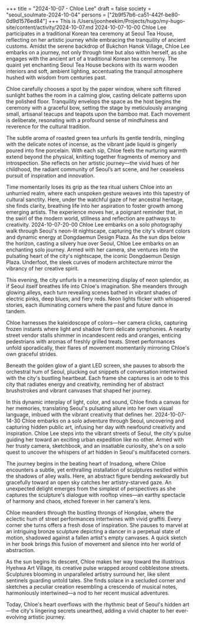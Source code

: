 +++
title = "2024-10-07 - Chloe Lee"
draft = false
society = "seoul_soulmate-2024-10-04"
persons = ["2b9f57b6-ca51-442f-be80-0d9d1576ed84"]
+++
This is /Users/joonheekim/Projects/hugo/my-hugo-site/content/activity/2024-10-07.md
2024-10-07-10-00
Chloe Lee participates in a traditional Korean tea ceremony at Seoul Tea House, reflecting on her artistic journey while embracing the tranquility of ancient customs.
Amidst the serene backdrop of Bukchon Hanok Village, Chloe Lee embarks on a journey, not only through time but also within herself, as she engages with the ancient art of a traditional Korean tea ceremony. The quaint yet enchanting Seoul Tea House beckons with its warm wooden interiors and soft, ambient lighting, accentuating the tranquil atmosphere hushed with wisdom from centuries past.

Chloe carefully chooses a spot by the paper window, where soft filtered sunlight bathes the room in a calming glow, casting delicate patterns upon the polished floor. Tranquility envelops the space as the host begins the ceremony with a graceful bow, setting the stage by meticulously arranging small, artisanal teacups and teapots upon the bamboo mat. Each movement is deliberate, resonating with a profound sense of mindfulness and reverence for the cultural tradition.

The subtle aroma of roasted green tea unfurls its gentle tendrils, mingling with the delicate notes of incense, as the vibrant jade liquid is gingerly poured into fine porcelain. With each sip, Chloe feels the nurturing warmth extend beyond the physical, knitting together fragments of memory and introspection. She reflects on her artistic journey—the vivid hues of her childhood, the radiant community of Seoul’s art scene, and her ceaseless pursuit of inspiration and innovation.

Time momentarily loses its grip as the tea ritual ushers Chloe into an unhurried realm, where each unspoken gesture weaves into this tapestry of cultural sanctity. Here, under the watchful gaze of her ancestral heritage, she finds clarity, breathing life into her aspiration to foster growth among emerging artists. The experience moves her, a poignant reminder that, in the swirl of the modern world, stillness and reflection are pathways to creativity.
2024-10-07-20-00
Chloe Lee embarks on a solo photography walk through Seoul's neon-lit nightscape, capturing the city's vibrant colors and dynamic energy at Dongdaemun Design Plaza.
As the sun dips below the horizon, casting a silvery hue over Seoul, Chloe Lee embarks on an enchanting solo journey. Armed with her camera, she ventures into the pulsating heart of the city's nightscape, the iconic Dongdaemun Design Plaza. Underfoot, the sleek curves of modern architecture mirror the vibrancy of her creative spirit.

This evening, the city unfurls in a mesmerizing display of neon splendor, as if Seoul itself breathes life into Chloe's imagination. She meanders through glowing alleys, each turn revealing scenes bathed in vibrant shades of electric pinks, deep blues, and fiery reds. Neon lights flicker with whispered stories, each illuminating corners where the past and future dance in tandem.

Chloe harnesses the kaleidoscope of colors—her camera clicks, capturing frozen instants where light and shadow form delicate symphonies. A nearby street vendor stalls shimmer in incandescent reds and oranges, enticing pedestrians with aromas of freshly grilled treats. Street performances unfold sporadically, their flares of movement momentarily mirroring Chloe's own graceful strides.

Beneath the golden glow of a giant LED screen, she pauses to absorb the orchestral hum of Seoul, plucking out snippets of conversation intertwined with the city's bustling heartbeat. Each frame she captures is an ode to this city that radiates energy and creativity, reminding her of abstract brushstrokes and vibrant canvases that shaped her journey.

In this dynamic interplay of light, color, and sound, Chloe finds a canvas for her memories, translating Seoul's pulsating allure into her own visual language, imbued with the vibrant creativity that defines her.
2024-10-07-14-30
Chloe embarks on a solo adventure through Seoul, uncovering and capturing hidden public art, infusing her day with newfound creativity and inspiration.
Chloe Lee steps into the vibrant streets of Seoul, the city's pulse guiding her toward an exciting urban expedition like no other. Armed with her trusty camera, sketchbook, and an insatiable curiosity, she's on a solo quest to uncover the whispers of art hidden in Seoul's multifaceted corners. 

The journey begins in the beating heart of Insadong, where Chloe encounters a subtle, yet enthralling installation of sculptures nestled within the shadows of alley walls. Here, an abstract figure bending awkwardly but gracefully toward an open sky catches her artistry-starved gaze. An unexpected delight emerges from the simplest of perspectives as she captures the sculpture's dialogue with rooftop vines—an earthy spectacle of harmony and chaos, etched forever in her camera's lens. 

Chloe meanders through the bustling throngs of Hongdae, where the eclectic hum of street performances intertwines with vivid graffiti. Every corner she turns offers a fresh dose of inspiration. She pauses to marvel at an intriguing bronze sculpture depicting a dancer in a perpetual state of motion, shadowed against a fallen artist's empty canvases. A quick sketch in her book brings this fusion of movement and silence into her world of abstraction. 

As the sun begins its descent, Chloe makes her way toward the illustrious Hyehwa Art Village, its creative pulse wrapped around cobblestone streets. Sculptures blooming in unparalleled artistry surround her, like silent sentinels guarding untold tales. She finds solace in a secluded corner and sketches a peculiar creation resembling a crescendo of musical notes, harmoniously intertwined—a nod to her recent musical adventures. 

Today, Chloe's heart overflows with the rhythmic beat of Seoul's hidden art—the city's lingering secrets unearthed, adding a vivid chapter to her ever-evolving artistic journey.
